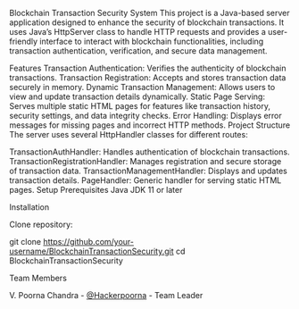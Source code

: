 Blockchain Transaction Security System
This project is a Java-based server application designed to enhance the security of blockchain transactions. It uses Java’s HttpServer class to handle HTTP requests and provides a user-friendly interface to interact with blockchain functionalities, including transaction authentication, verification, and secure data management.

Features
Transaction Authentication: Verifies the authenticity of blockchain transactions.
Transaction Registration: Accepts and stores transaction data securely in memory.
Dynamic Transaction Management: Allows users to view and update transaction details dynamically.
Static Page Serving: Serves multiple static HTML pages for features like transaction history, security settings, and data integrity checks.
Error Handling: Displays error messages for missing pages and incorrect HTTP methods.
Project Structure
The server uses several HttpHandler classes for different routes:

TransactionAuthHandler: Handles authentication of blockchain transactions.
TransactionRegistrationHandler: Manages registration and secure storage of transaction data.
TransactionManagementHandler: Displays and updates transaction details.
PageHandler: Generic handler for serving static HTML pages.
Setup
Prerequisites
Java JDK 11 or later

Installation

Clone repository:

git clone https://github.com/your-username/BlockchainTransactionSecurity.git
cd BlockchainTransactionSecurity

Team Members

V. Poorna Chandra - [@Hackerpoorna](https://github.com/Hackerpoorna) - Team Leader
